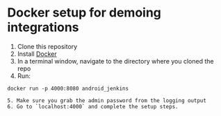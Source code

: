 # Docker setup for demoing integrations

1. Clone this repository
2. Install [Docker](https://www.docker.com/get-docker)
3. In a terminal window, navigate to the directory where you cloned the repo
4. Run:
``` docker build -t android_jenkins .
docker run -p 4000:8080 android_jenkins

5. Make sure you grab the admin password from the logging output
6. Go to `localhost:4000` and complete the setup steps.

